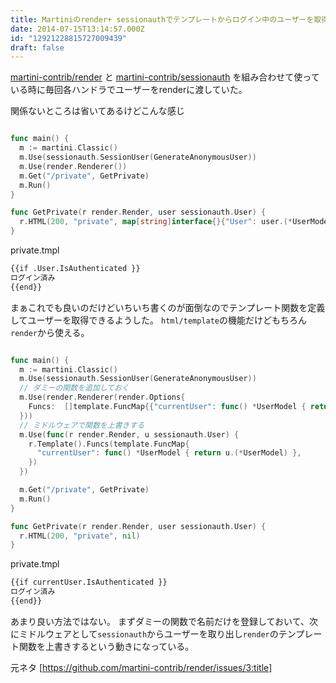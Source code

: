 ```yaml
---
title: Martiniのrender+ sessionauthでテンプレートからログイン中のユーザーを取得する
date: 2014-07-15T13:14:57.000Z
id: "12921228815727009439"
draft: false
---
```

[martini-contrib/render](http://github.com/martini-contrib/render) と [martini-contrib/sessionauth](https://github.com/martini-contrib/sessionauth) を組み合わせて使っている時に毎回各ハンドラでユーザーをrenderに渡していた。

関係ないところは省いてあるけどこんな感じ

```go

func main() {
  m := martini.Classic()
  m.Use(sessionauth.SessionUser(GenerateAnonymousUser))
  m.Use(render.Renderer())
  m.Get("/private", GetPrivate)
  m.Run()
}

func GetPrivate(r render.Render, user sessionauth.User) {
  r.HTML(200, "private", map[string]interface{}{"User": user.(*UserModel)})
}
```

private.tmpl
```html
{{if .User.IsAuthenticated }}
ログイン済み
{{end}}
```

まぁこれでも良いのだけどいちいち書くのが面倒なのでテンプレート関数を定義してユーザーを取得できるようした。
`html/template`の機能だけどもちろん`render`から使える。

```go

func main() {
  m := martini.Classic()
  m.Use(sessionauth.SessionUser(GenerateAnonymousUser))
  // ダミーの関数を追加しておく
  m.Use(render.Renderer(render.Options{
    Funcs:  []template.FuncMap{{"currentUser": func() *UserModel { return nil }}},
  }))
  // ミドルウェアで関数を上書きする
  m.Use(func(r render.Render, u sessionauth.User) {
    r.Template().Funcs(template.FuncMap{
      "currentUser": func() *UserModel { return u.(*UserModel) },
    })
  })

  m.Get("/private", GetPrivate)
  m.Run()
}

func GetPrivate(r render.Render, user sessionauth.User) {
  r.HTML(200, "private", nil)
}
```

private.tmpl
```html
{{if currentUser.IsAuthenticated }}
ログイン済み
{{end}}
```

あまり良い方法ではない。
まずダミーの関数で名前だけを登録しておいて、次にミドルウェアとして`sessionauth`からユーザーを取り出し`render`のテンプレート関数を上書きするという動きになっている。

元ネタ
[https://github.com/martini-contrib/render/issues/3:title]
